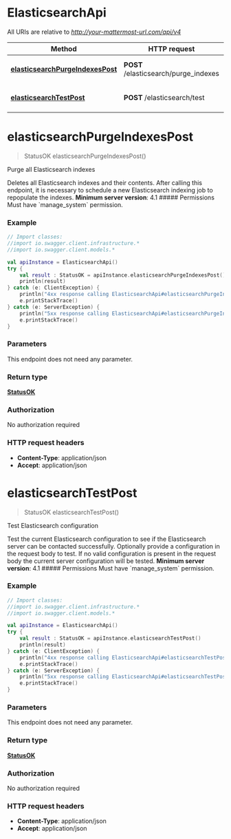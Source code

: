 # ElasticsearchApi

All URIs are relative to *http://your-mattermost-url.com/api/v4*

Method | HTTP request | Description
------------- | ------------- | -------------
[**elasticsearchPurgeIndexesPost**](ElasticsearchApi.md#elasticsearchPurgeIndexesPost) | **POST** /elasticsearch/purge_indexes | Purge all Elasticsearch indexes
[**elasticsearchTestPost**](ElasticsearchApi.md#elasticsearchTestPost) | **POST** /elasticsearch/test | Test Elasticsearch configuration


<a name="elasticsearchPurgeIndexesPost"></a>
# **elasticsearchPurgeIndexesPost**
> StatusOK elasticsearchPurgeIndexesPost()

Purge all Elasticsearch indexes

Deletes all Elasticsearch indexes and their contents. After calling this endpoint, it is necessary to schedule a new Elasticsearch indexing job to repopulate the indexes. __Minimum server version__: 4.1 ##### Permissions Must have &#x60;manage_system&#x60; permission. 

### Example
```kotlin
// Import classes:
//import io.swagger.client.infrastructure.*
//import io.swagger.client.models.*

val apiInstance = ElasticsearchApi()
try {
    val result : StatusOK = apiInstance.elasticsearchPurgeIndexesPost()
    println(result)
} catch (e: ClientException) {
    println("4xx response calling ElasticsearchApi#elasticsearchPurgeIndexesPost")
    e.printStackTrace()
} catch (e: ServerException) {
    println("5xx response calling ElasticsearchApi#elasticsearchPurgeIndexesPost")
    e.printStackTrace()
}
```

### Parameters
This endpoint does not need any parameter.

### Return type

[**StatusOK**](StatusOK.md)

### Authorization

No authorization required

### HTTP request headers

 - **Content-Type**: application/json
 - **Accept**: application/json

<a name="elasticsearchTestPost"></a>
# **elasticsearchTestPost**
> StatusOK elasticsearchTestPost()

Test Elasticsearch configuration

Test the current Elasticsearch configuration to see if the Elasticsearch server can be contacted successfully. Optionally provide a configuration in the request body to test. If no valid configuration is present in the request body the current server configuration will be tested.  __Minimum server version__: 4.1 ##### Permissions Must have &#x60;manage_system&#x60; permission. 

### Example
```kotlin
// Import classes:
//import io.swagger.client.infrastructure.*
//import io.swagger.client.models.*

val apiInstance = ElasticsearchApi()
try {
    val result : StatusOK = apiInstance.elasticsearchTestPost()
    println(result)
} catch (e: ClientException) {
    println("4xx response calling ElasticsearchApi#elasticsearchTestPost")
    e.printStackTrace()
} catch (e: ServerException) {
    println("5xx response calling ElasticsearchApi#elasticsearchTestPost")
    e.printStackTrace()
}
```

### Parameters
This endpoint does not need any parameter.

### Return type

[**StatusOK**](StatusOK.md)

### Authorization

No authorization required

### HTTP request headers

 - **Content-Type**: application/json
 - **Accept**: application/json

